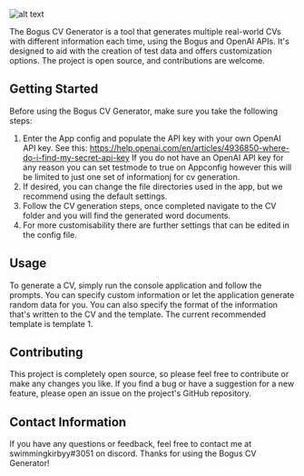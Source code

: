 ![alt text](https://imgur.com/a/0LgpVye)

The Bogus CV Generator is a tool that generates multiple real-world CVs with different information each time, using the Bogus and OpenAI APIs. It's designed to aid with the creation of test data and offers customization options. The project is open source, and contributions are welcome.

## Getting Started

Before using the Bogus CV Generator, make sure you take the following steps:

1. Enter the App config and populate the API key with your own OpenAI API key. See this: https://help.openai.com/en/articles/4936850-where-do-i-find-my-secret-api-key
If you do not have an OpenAI API key for any reason you can set testmode to true on Appconfig however this will be limited to just one set of informationj for cv generation.
2. If desired, you can change the file directories used in the app, but we recommend using the default settings.
3. Follow the CV generation steps, once completed navigate to the CV folder and you will find the generated word documents.
4. For more customisability there are further settings that can be edited in the config file.

## Usage

To generate a CV, simply run the console application and follow the prompts. You can specify custom information or let the application generate random data for you. You can also specify the format of the information that's written to the CV and the template. The current recommended template is template 1.

## Contributing

This project is completely open source, so please feel free to contribute or make any changes you like. If you find a bug or have a suggestion for a new feature, please open an issue on the project's GitHub repository.


## Contact Information

If you have any questions or feedback, feel free to contact me at swimmingkirbyy#3051 on discord. Thanks for using the Bogus CV Generator!
